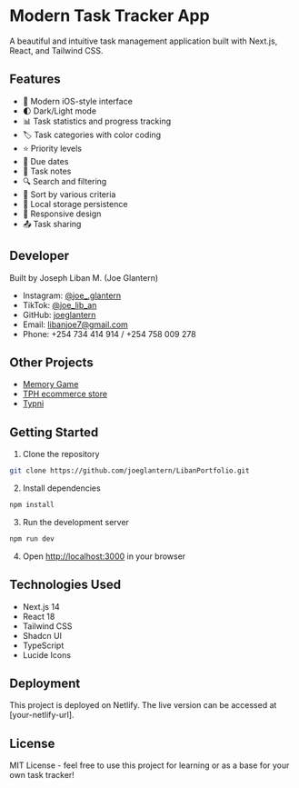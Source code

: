 # Modern Task Tracker App

A beautiful and intuitive task management application built with Next.js, React, and Tailwind CSS.

## Features

- 📱 Modern iOS-style interface
- 🌓 Dark/Light mode
- 📊 Task statistics and progress tracking
- 🏷️ Task categories with color coding
- ⭐ Priority levels
- 📅 Due dates
- 📝 Task notes
- 🔍 Search and filtering
- 🔄 Sort by various criteria
- 💾 Local storage persistence
- 📱 Responsive design
- 📤 Task sharing

## Developer

Built by Joseph Liban M. (Joe Glantern)
- Instagram: [@joe_.glantern](https://www.instagram.com/joe_.glantern/)
- TikTok: [@joe_lib_an](https://www.tiktok.com/@joe_lib_an)
- GitHub: [joeglantern](https://github.com/joeglantern/Task-Tracker)
- Email: libanjoe7@gmail.com
- Phone: +254 734 414 914 / +254 758 009 278

## Other Projects
- [Memory Game](https://memorygame254.netlify.app/)
- [TPH ecommerce store](https://silly-puppy-a7b058.netlify.app/)
- [Typni](https://typniniaje.netlify.app/)

## Getting Started

1. Clone the repository
```bash
git clone https://github.com/joeglantern/LibanPortfolio.git
```

2. Install dependencies
```bash
npm install
```

3. Run the development server
```bash
npm run dev
```

4. Open [http://localhost:3000](http://localhost:3000) in your browser

## Technologies Used

- Next.js 14
- React 18
- Tailwind CSS
- Shadcn UI
- TypeScript
- Lucide Icons

## Deployment

This project is deployed on Netlify. The live version can be accessed at [your-netlify-url].

## License

MIT License - feel free to use this project for learning or as a base for your own task tracker!

